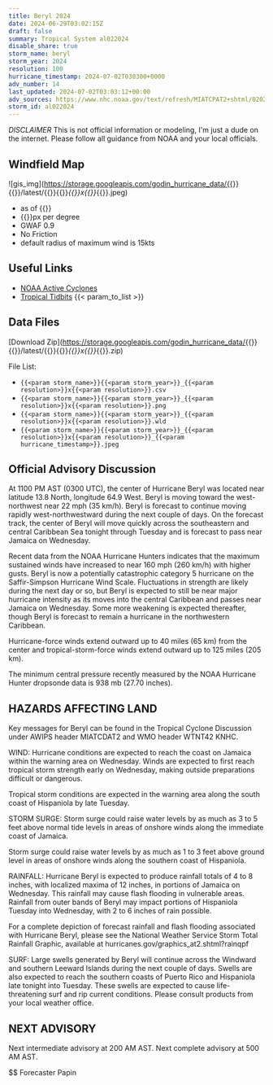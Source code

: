 ```yaml
---
title: Beryl 2024
date: 2024-06-29T03:02:15Z
draft: false
summary: Tropical System al022024
disable_share: true
storm_name: beryl
storm_year: 2024
resolution: 100
hurricane_timestamp: 2024-07-02T030300+0000
adv_number: 14
last_updated: 2024-07-02T03:03:12+00:00
adv_sources: https://www.nhc.noaa.gov/text/refresh/MIATCPAT2+shtml/020248.shtml;https://www.nhc.noaa.gov/refresh/graphics_at2+shtml/025202.shtml?cone
storm_id: al022024
---
```

*DISCLAIMER* This is not official information or modeling, I'm just a dude on the internet.  Please follow all guidance from NOAA and your local officials.

## Windfield Map
![gis_img](https://storage.googleapis.com/godin_hurricane_data/{{<param storm_name>}}{{<param storm_year>}}/latest/{{<param storm_name>}}{{<param storm_year>}}_{{<param resolution>}}x{{<param resolution>}}_{{<param hurricane_timestamp>}}.jpeg)

- as of {{<param last_updated>}}
- {{<param resolution>}}px per degree
- GWAF 0.9
- No Friction
- default radius of maximum wind is 15kts

## Useful Links
- [NOAA Active Cyclones](https://www.nhc.noaa.gov/)
- [Tropical Tidbits](https://www.tropicaltidbits.com/storminfo/)
{{< param_to_list >}}

## Data Files
[Download Zip](https://storage.googleapis.com/godin_hurricane_data/{{<param storm_name>}}{{<param storm_year>}}/latest/{{<param storm_name>}}{{<param storm_year>}}_{{<param resolution>}}x{{<param resolution>}}_{{<param hurricane_timestamp>}}.zip)

File List:
- `{{<param storm_name>}}{{<param storm_year>}}_{{<param resolution>}}x{{<param resolution>}}.csv`
- `{{<param storm_name>}}{{<param storm_year>}}_{{<param resolution>}}x{{<param resolution>}}.png`
- `{{<param storm_name>}}{{<param storm_year>}}_{{<param resolution>}}x{{<param resolution>}}.wld`
- `{{<param storm_name>}}{{<param storm_year>}}_{{<param resolution>}}x{{<param resolution>}}_{{<param hurricane_timestamp>}}.jpeg`


## Official Advisory Discussion
At 1100 PM AST (0300 UTC), the center of Hurricane Beryl was located 
near latitude 13.8 North, longitude 64.9 West. Beryl is moving 
toward the west-northwest near 22 mph (35 km/h). Beryl is forecast 
to continue moving rapidly west-northwestward during the next 
couple of days. On the forecast track, the center of Beryl will 
move quickly across the southeastern and central Caribbean Sea 
tonight through Tuesday and is forecast to pass near Jamaica on 
Wednesday.
 
Recent data from the NOAA Hurricane Hunters indicates that the 
maximum sustained winds have increased to near 160 mph (260 km/h) 
with higher gusts.  Beryl is now a potentially catastrophic category 
5 hurricane on the Saffir-Simpson Hurricane Wind Scale. Fluctuations 
in strength are likely during the next day or so, but Beryl is 
expected to still be near major hurricane intensity as its moves 
into the central Caribbean and passes near Jamaica on Wednesday. 
Some more weakening is expected thereafter, though Beryl is forecast 
to remain a hurricane in the northwestern Caribbean. 
 
Hurricane-force winds extend outward up to 40 miles (65 km) from the
center and tropical-storm-force winds extend outward up to 125 miles
(205 km).
 
The minimum central pressure recently measured by the NOAA 
Hurricane Hunter dropsonde data is 938 mb (27.70 inches).
 
 
HAZARDS AFFECTING LAND
----------------------
Key messages for Beryl can be found in the Tropical Cyclone
Discussion under AWIPS header MIATCDAT2 and WMO header WTNT42 KNHC.
 
WIND:  Hurricane conditions are expected to reach the coast on 
Jamaica within the warning area on Wednesday.  Winds are expected to 
first reach tropical storm strength early on Wednesday, making 
outside preparations difficult or dangerous.
 
Tropical storm conditions are expected in the warning area along the
south coast of Hispaniola by late Tuesday.
 
STORM SURGE:  Storm surge could raise water levels by as much as 3
to 5 feet above normal tide levels in areas of onshore winds along
the immediate coast of Jamaica.
 
Storm surge could raise water levels by as much as 1 to 3 feet above
ground level in areas of onshore winds along the southern coast of
Hispaniola.
 
RAINFALL: Hurricane Beryl is expected to produce rainfall totals of
4 to 8 inches, with localized maxima of 12 inches, in portions of
Jamaica on Wednesday. This rainfall may cause flash flooding in
vulnerable areas. Rainfall from outer bands of Beryl may impact
portions of Hispaniola Tuesday into Wednesday, with 2 to 6 inches of
rain possible.
 
For a complete depiction of forecast rainfall and flash flooding
associated with Hurricane Beryl, please see the National Weather
Service Storm Total Rainfall Graphic, available at
hurricanes.gov/graphics_at2.shtml?rainqpf
 
SURF:  Large swells generated by Beryl will continue across the
Windward and southern Leeward Islands during the next couple of
days. Swells are also expected to reach the southern coasts of
Puerto Rico and Hispaniola late tonight into Tuesday. These swells
are expected to cause life-threatening surf and rip current
conditions. Please consult products from your local weather office.
 
 
NEXT ADVISORY
-------------
Next intermediate advisory at 200 AM AST.
Next complete advisory at 500 AM AST.
 
$$
Forecaster Papin